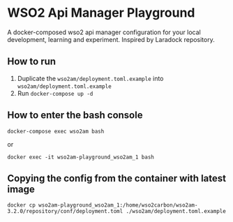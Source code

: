 # WSO2 Api Manager Playground

A docker-composed wso2 api manager configuration for your local development, learning and experiment. Inspired by Laradock repository.

## How to run
1. Duplicate the `wso2am/deployment.toml.example` into `wso2am/deployment.toml.example`
2. Run `docker-compose up -d`

## How to enter the bash console
```
docker-compose exec wso2am bash
```
or
```
docker exec -it wso2am-playground_wso2am_1 bash
```



## Copying the config from the container with latest image

```
docker cp wso2am-playground_wso2am_1:/home/wso2carbon/wso2am-3.2.0/repository/conf/deployment.toml ./wso2am/deployment.toml.example
```